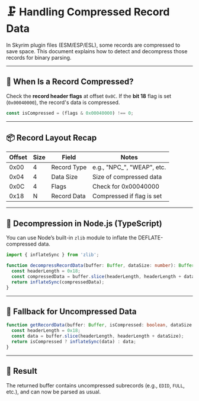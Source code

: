 # 🗜 Handling Compressed Record Data

In Skyrim plugin files (ESM/ESP/ESL), some records are compressed to save space. This document explains how to detect and decompress those records for binary parsing.

---

## 🧭 When Is a Record Compressed?

Check the **record header flags** at offset `0x0C`. If the **bit 18** flag is set (`0x00040000`), the record's data is compressed.

```ts
const isCompressed = (flags & 0x00040000) !== 0;
```

---

## 📦 Record Layout Recap

| Offset | Size  | Field        | Notes                        |
|--------|-------|--------------|------------------------------|
| 0x00   | 4     | Record Type  | e.g., "NPC_", "WEAP", etc.   |
| 0x04   | 4     | Data Size    | Size of compressed data      |
| 0x0C   | 4     | Flags        | Check for 0x00040000         |
| 0x18   | N     | Record Data  | Compressed if flag is set    |

---

## 🧨 Decompression in Node.js (TypeScript)

You can use Node’s built-in `zlib` module to inflate the DEFLATE-compressed data.

```ts
import { inflateSync } from 'zlib';

function decompressRecordData(buffer: Buffer, dataSize: number): Buffer {
  const headerLength = 0x18;
  const compressedData = buffer.slice(headerLength, headerLength + dataSize);
  return inflateSync(compressedData);
}
```

---

## 🔄 Fallback for Uncompressed Data

```ts
function getRecordData(buffer: Buffer, isCompressed: boolean, dataSize: number): Buffer {
  const headerLength = 0x18;
  const data = buffer.slice(headerLength, headerLength + dataSize);
  return isCompressed ? inflateSync(data) : data;
}
```

---

## 🎯 Result

The returned buffer contains uncompressed subrecords (e.g., `EDID`, `FULL`, etc.), and can now be parsed as usual.
